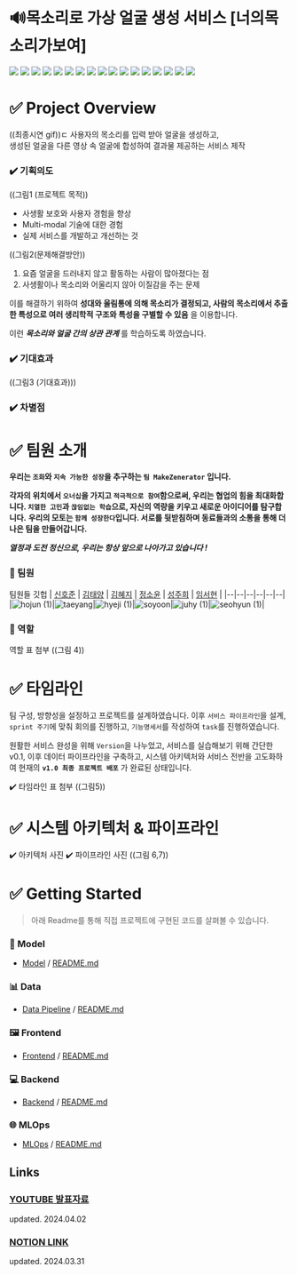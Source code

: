 
# 🔊목소리로 가상 얼굴 생성 서비스 [너의목소리가보여]
<img src="https://img.shields.io/badge/PyTorch-EE4C2C?style=for-the-badge&logo=PyTorch&logoColor=white"> <img src="https://img.shields.io/badge/Python-3776AB?style=for-the-badge&logo=Python&logoColor=white"> 
 <img src="https://img.shields.io/badge/opencv-5C3EE8?style=for-the-badge&logo=opencv&logoColor=white"> 
 <img src="https://img.shields.io/badge/mysql-4479A1?style=for-the-badge&logo=mysql&logoColor=white"> 
 <img src="https://img.shields.io/badge/github-181717?style=for-the-badge&logo=github&logoColor=white"> 
 <img src="https://img.shields.io/badge/git-F05032?style=for-the-badge&logo=git&logoColor=white">
 <img src="https://img.shields.io/badge/Docker-2496ED?style=for-the-badge&logo=Docker&logoColor=white">
  <img src="https://img.shields.io/badge/Flask-000000?style=for-the-badge&logo=Flask&logoColor=white">
  <img src="https://img.shields.io/badge/Prometheus-E6522C?style=for-the-badge&logo=Prometheus&logoColor=white">
  <img src="https://img.shields.io/badge/Grafana-F46800?style=for-the-badge&logo=Grafana&logoColor=white">
  <img src="https://img.shields.io/badge/NCP-03C75A?style=for-the-badge&logo=Naver&logoColor=white">
 <img src="https://img.shields.io/badge/RabbitMQ-FF6600?style=for-the-badge&logo=RabbitMQ&logoColor=white">
 <img src="https://img.shields.io/badge/Celery-37814A?style=for-the-badge&logo=Celery&logoColor=white">
<img src="https://img.shields.io/badge/minio-C72E49?style=for-the-badge&logo=minio&logoColor=white">
 <img src="https://img.shields.io/badge/amazonrds-527FFF?style=for-the-badge&logo=amazonrds&logoColor=white">
 <img src="https://img.shields.io/badge/svelte-FF3E00?style=for-the-badge&logo=svelte&logoColor=white">
 <img src="https://img.shields.io/badge/Linux-FCC624?style=for-the-badge&logo=Linux&logoColor=white">
 
# ✅ Project Overview
((최종시연 gif))ㄷ
사용자의 목소리를 입력 받아 얼굴을 생성하고,  
생성된 얼굴을 다른 영상 속 얼굴에 합성하여 결과물 제공하는 서비스 제작
###  ✔️ 기획의도

((그림1 (프로젝트 목적))
- 사생활 보호와 사용자 경험을 향상
- Multi-modal 기술에 대한 경험
- 실제 서비스를 개발하고 개선하는 것

((그림2(문제해결방안))
1. 요즘 얼굴을 드러내지 않고 활동하는 사람이 많아졌다는 점
2. 사생활이나 목소리와 어울리지 않아 이질감을 주는 문제

이를 해결하기 위하여 **성대와 울림통에 의해 목소리가 결정되고, 사람의 목소리에서 추출한 특성으로 여러 생리학적 구조와 특성을 구별할 수 있음** 을 이용합니다.

이런 ***목소리와 얼굴 간의 상관 관계*** 를 학습하도록 하였습니다.

###  ✔️ 기대효과
((그림3 (기대효과)))
### ✔️ 차별점 

# ✅ 팀원 소개
**우리는 `조화`와 `지속 가능한 성장`을 추구하는 `팀 MakeZenerator` 입니다.**

**각자의 위치에서 `오너십`을 가지고 `적극적으로 참여`함으로써, 우리는 협업의 힘을 최대화합니다. `치열한 고민`과 `끊임없는 학습`으로, 자신의 역량을 키우고 새로운 아이디어를 탐구합니다.** **우리의 모토는 `함께 성장한다`입니다. 서로를 뒷받침하며 동료들과의 소통을 통해 더 나은 팀을 만들어갑니다.**

***열정과 도전 정신으로, 우리는 항상 앞으로 나아가고 있습니다 !***
### 👥 팀원 
팀원들 깃헙
| [신호준](https://github.com/internationalwe) | [김태양](https://github.com/taeyang916) | [김혜지](https://github.com/carboxaminoo) | [정소윤](https://github.com/soyoonjeong) | [성주희](https://github.com/jouhy) | [임서현](https://github.com/dlatjgus0612) |
|--|--|--|--|--|--|
|![hojun (1)](https://github.com/boostcampaitech6/level2-3-cv-finalproject-cv-08/assets/46400961/46462e68-25ee-4b9e-ba55-c1d47be9d965)|![taeyang](https://github.com/boostcampaitech6/level2-3-cv-finalproject-cv-08/assets/46400961/e300980a-b7e7-4d3d-96d6-680804a1554d)|![hyeji (1)](https://github.com/boostcampaitech6/level2-3-cv-finalproject-cv-08/assets/46400961/7392ccf4-afc4-4936-8003-621f277ec158)|![soyoon](https://github.com/boostcampaitech6/level2-3-cv-finalproject-cv-08/assets/46400961/223e0b57-bf61-4035-bf98-0712cb7f3dd0)|![juhy (1)](https://github.com/boostcampaitech6/level2-3-cv-finalproject-cv-08/assets/46400961/f90e6806-2048-4321-8bc2-b088e4a6aaf2)|![seohyun (1)](https://github.com/boostcampaitech6/level2-3-cv-finalproject-cv-08/assets/46400961/21e2dcd9-c982-4695-a640-0770da6694bf)|

### 👥 역할 
역할 표 첨부 
((그림 4))

# ✅ 타임라인 
팀 구성, 방향성을 설정하고 프로젝트를 설계하였습니다. 이후 `서비스 파이프라인`을 설계,  `sprint 주기`에 맞춰 회의를 진행하고, `기능명세서`를 작성하여 `task`를 진행하였습니다.

원활한 서비스 완성을 위해 `Version`을 나누었고, 
서비스를  실습해보기  위해  간단한 v0.1,
이후  데이터 파이프라인을 구축하고, 시스템 아키텍처와 서비스 전반을 고도화하여 현재의 **`v1.0 최종 프로젝트 배포`** 가 완료된 상태입니다.

✔️ 타임라인 표 첨부 
((그림5))
# ✅ 시스템 아키텍처 & 파이프라인
✔️ 아키텍처 사진
✔️ 파이프라인 사진
((그림 6,7))

# ✅ Getting Started
> 아래 Readme를 통해 직접 프로젝트에 구현된 코드를 살펴볼 수 있습니다.

### 💫 Model
-   [Model](https://github.com/boostcampaitech6/level2-3-cv-finalproject-cv-08/tree/main/modeling)  /  [README.md](https://github.com/boostcampaitech6/level2-3-cv-finalproject-cv-08/tree/main/modeling/README.md)

### 📊 Data
-   [Data Pipeline](https://github.com/boostcampaitech6/level2-3-cv-finalproject-cv-08/tree/main/data)  /  [README.md](https://github.com/boostcampaitech6/level2-3-cv-finalproject-cv-08/tree/main/data/README.md)

### 🖼️ Frontend
-   [Frontend](https://github.com/boostcampaitech6/level2-3-cv-finalproject-cv-08/tree/main/frontend)  /  [README.md](https://github.com/boostcampaitech6/level2-3-cv-finalproject-cv-08/tree/main/frontend/README.md)

### 💻 Backend
-   [Backend](https://github.com/boostcampaitech6/level2-3-cv-finalproject-cv-08/tree/main/backend)  /  [README.md](https://github.com/boostcampaitech6/level2-3-cv-finalproject-cv-08/tree/main/backend/README.md)

### 🌐 MLOps
-   [MLOps](https://github.com/boostcampaitech6/level2-3-cv-finalproject-cv-08/tree/main/mlops)  /  [README.md](https://github.com/boostcampaitech6/level2-3-cv-finalproject-cv-08/tree/main/mlops/README.md)

## Links
### [YOUTUBE 발표자료](https://youtu.be/VJL6UQUTKrY?si=ZEs1L4BqvAnHlwvh) 
updated. 2024.04.02
### [NOTION LINK](https://truealex.notion.site/CV-08-d7987f38c09f470aababdedd822e96ca?pvs=4)
updated. 2024.03.31
